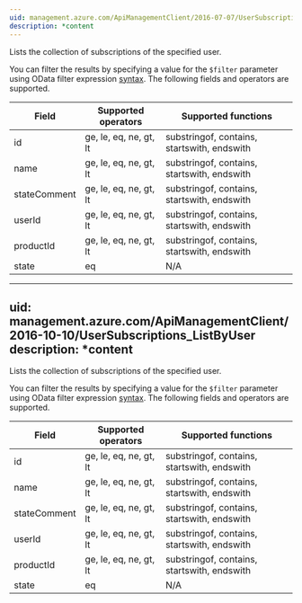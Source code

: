 ```yaml
---
uid: management.azure.com/ApiManagementClient/2016-07-07/UserSubscriptions_ListByUser
description: *content
---
```

Lists the collection of subscriptions of the specified user.

You can filter the results by specifying a value for the `$filter` parameter using OData filter expression [syntax](http://docs.oasis-open.org/odata/odata/v4.0/os/part2-url-conventions/odata-v4.0-os-part2-url-conventions.html#_Toc372793792). The following fields and operators are supported.

| Field | Supported operators    | Supported functions|
|-------|------------------------|---------------------------------------------|
| id           | ge, le, eq, ne, gt, lt | substringof, contains, startswith, endswith |
| name         | ge, le, eq, ne, gt, lt | substringof, contains, startswith, endswith |
| stateComment | ge, le, eq, ne, gt, lt | substringof, contains, startswith, endswith |
| userId       | ge, le, eq, ne, gt, lt | substringof, contains, startswith, endswith |
| productId    | ge, le, eq, ne, gt, lt | substringof, contains, startswith, endswith |
| state        | eq                     | N/A |

---
uid: management.azure.com/ApiManagementClient/2016-10-10/UserSubscriptions_ListByUser
description: *content
---
Lists the collection of subscriptions of the specified user.

You can filter the results by specifying a value for the `$filter` parameter using OData filter expression [syntax](http://docs.oasis-open.org/odata/odata/v4.0/os/part2-url-conventions/odata-v4.0-os-part2-url-conventions.html#_Toc372793792). The following fields and operators are supported.

| Field | Supported operators    | Supported functions|
|-------|------------------------|---------------------------------------------|
| id           | ge, le, eq, ne, gt, lt | substringof, contains, startswith, endswith |
| name         | ge, le, eq, ne, gt, lt | substringof, contains, startswith, endswith |
| stateComment | ge, le, eq, ne, gt, lt | substringof, contains, startswith, endswith |
| userId       | ge, le, eq, ne, gt, lt | substringof, contains, startswith, endswith |
| productId    | ge, le, eq, ne, gt, lt | substringof, contains, startswith, endswith |
| state        | eq                     | N/A |